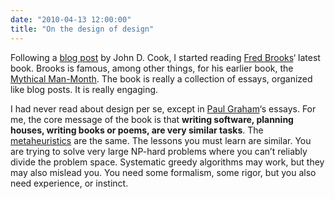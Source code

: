```yaml
---
date: "2010-04-13 12:00:00"
title: "On the design of design"
---
```




Following a [blog post](http://www.johndcook.com/blog/2010/04/08/many-hands-make-more-work/) by John D. Cook, I started reading [Fred Brooks](https://en.wikipedia.org/wiki/Fred_Brooks)&lsquo; latest book. Brooks is famous, among other things, for his earlier book, the [Mythical Man-Month](https://en.wikipedia.org/wiki/The_Mythical_Man-Month). The book is really a collection of essays, organized like blog posts. It is really engaging.

I had never read about design per se, except in [Paul Graham](http://www.paulgraham.com/)&lsquo;s essays. For me, the core message of the book is that __writing software, planning houses, writing books or poems, are very similar tasks__. The [metaheuristics](https://en.wikipedia.org/wiki/Metaheuristic) are the same. The lessons you must learn are similar. You are trying to solve very large NP-hard problems where you can&rsquo;t reliably divide the problem space. Systematic greedy algorithms may work, but they may also mislead you. You need some formalism, some rigor, but you also need experience, or instinct.

